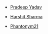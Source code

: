 
- [Pradeep Yadav](https://github.com/prads46)
- [Harshit Sharma](https://github.com/hs414171)

- [Phantonym21](https://github.com/Phantonym21)

